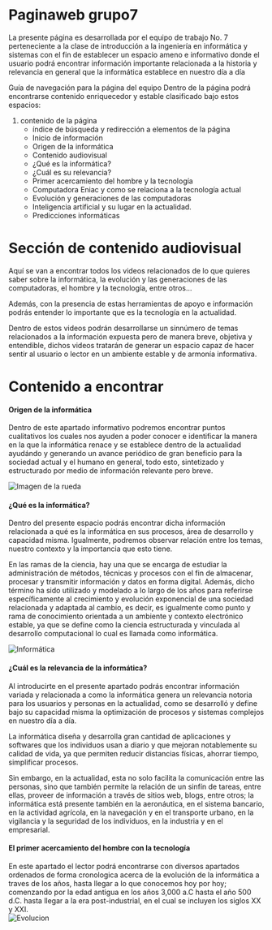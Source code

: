 # Paginaweb grupo7
La presente página es desarrollada por el equipo de trabajo No. 7 perteneciente a la clase de introducción a la ingeniería en informática y sistemas con el fin de establecer un espacio ameno e informativo donde el usuario podrá encontrar información importante relacionada a la historia y relevancia en general que la informática establece en nuestro día a día


Guía de navegación para la página del equipo
Dentro de la página podrá encontrarse contenido enriquecedor y estable clasificado bajo estos espacios:

1. contenido de la página
    - índice de búsqueda y redirección a elementos de la página
    - Inicio de información
    - Origen de la informática
    - Contenido audiovisual
    - ¿Qué es la informática?
    - ¿Cuál es su relevancia?
    - Primer acercamiento del hombre y la tecnología
    - Computadora Eniac y como se relaciona a la tecnología actual
    - Evolución y generaciones de las computadoras
    - Inteligencia artificial y su lugar en la actualidad.
    - Predicciones informáticas

# Sección de contenido audiovisual
Aquí se van a encontrar todos los videos relacionados de lo que quieres saber sobre la informática, la evolución y las generaciones de las computadoras, el hombre y la tecnología, entre otros...

Además, con la presencia de estas herramientas de apoyo e información podrás entender lo importante que es la tecnología en la actualidad.

Dentro de estos videos podrán desarrollarse un sinnúmero de temas relacionados a la información expuesta pero de manera breve, objetiva y entendible, dichos videos tratarán de generar un espacio capaz de hacer sentir al usuario o lector en un ambiente estable y de armonía informativa.

# Contenido a encontrar
#### Origen de la informática 

Dentro de este apartado informativo podremos encontrar puntos cualitativos los cuales nos ayuden a poder conocer e identificar la manera en la que la informática renace y se establece dentro de la actualidad ayudándo y generando un avance periódico de gran beneficio para la sociedad actual y el humano en general, todo esto, sintetizado y estructurado por medio de información relevante pero breve.

![Imagen de la rueda](https://historiaybiografias.com/archivos_varios5/rueda2.jpg)

#### ¿Qué es la informática?

Dentro del presente espacio podrás encontrar dicha información relacionada a qué es la informática en sus procesos, área de desarrollo y capacidad misma.
Igualmente, podremos observar relación entre los temas, nuestro contexto y la importancia que esto tiene.

En las ramas de la ciencia,  hay una que se encarga de estudiar la administración de métodos, técnicas y procesos con el fin de almacenar, procesar y transmitir información y datos en forma digital. Además, dicho término ha sido utilizado y modelado a lo largo de los años para referirse específicamente al crecimiento y evolución exponencial de una sociedad relacionada y adaptada al cambio, es decir, es igualmente como punto y rama de conocimiento orientada a un ambiente y contexto electrónico estable, ya que se define como la ciencia estructurada y vinculada al desarrollo computacional lo cual es llamada como informática.

![Informática](https://historiaybiografias.com/archivos_varios5/rueda2.jpg)


#### ¿Cuál es la relevancia de la informática?

Al introducirte en el presente apartado podrás encontrar información variada y relacionada a como la informática genera un relevancia notoria para los usuarios y personas en la actualidad, como se desarrolló y define bajo su capacidad misma la optimización de procesos y sistemas complejos en nuestro día a día.

La informática diseña y desarrolla gran cantidad de aplicaciones y softwares que los individuos usan a diario y que mejoran notablemente su calidad de vida, ya que permiten reducir distancias físicas, ahorrar tiempo, simplificar procesos.

Sin embargo, en la actualidad, esta no solo facilita la comunicación entre las personas, sino que también permite la relación de un sinfín de tareas, entre ellas, proveer de información a través de sitios web, blogs, entre otros; la informática está presente también en la aeronáutica, en el sistema bancario, en la actividad agrícola, en la navegación y en el transporte urbano, en la vigilancia y la seguridad de los individuos, en la industria y en el empresarial.
#### El primer acercamiento del hombre con la tecnología

En este apartado el lector podrá encontrarse con diversos apartados ordenados de forma cronologica acerca de la evolución de la informática a traves de los años, hasta llegar a lo que conocemos hoy por hoy; comenzando por la edad antigua en los años 3,000 a.C hasta el año 500 d.C. hasta llegar a la era post-industrial, en el cual se incluyen los siglos XX y XXI. 
<br>
![Evolucion](https://sobrehistoria.com//wp-content/uploads/2011/09/edad-media.jpg)